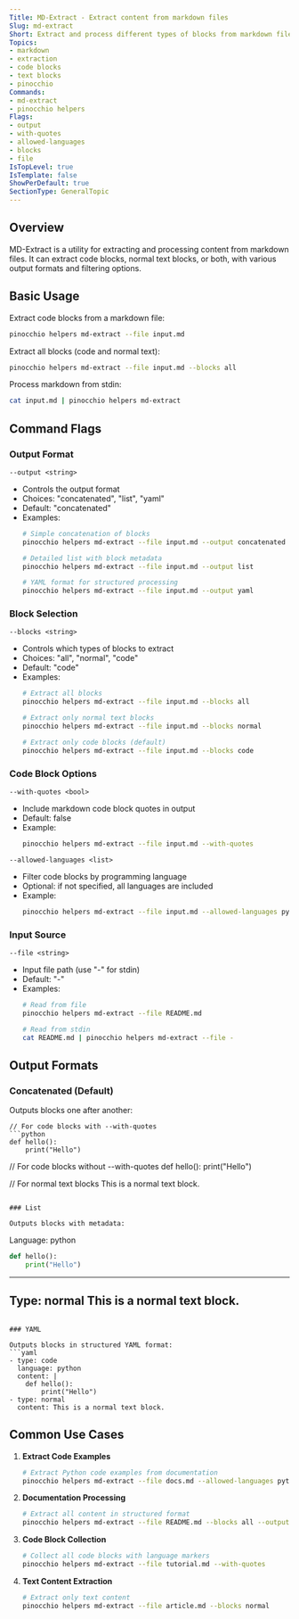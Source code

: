 ```yaml
---
Title: MD-Extract - Extract content from markdown files
Slug: md-extract
Short: Extract and process different types of blocks from markdown files
Topics:
- markdown
- extraction
- code blocks
- text blocks
- pinocchio
Commands:
- md-extract
- pinocchio helpers
Flags:
- output
- with-quotes
- allowed-languages
- blocks
- file
IsTopLevel: true
IsTemplate: false
ShowPerDefault: true
SectionType: GeneralTopic
---
```


## Overview

MD-Extract is a utility for extracting and processing content from markdown files. It can extract code blocks, normal text blocks, or both, with various output formats and filtering options.

## Basic Usage

Extract code blocks from a markdown file:
```bash
pinocchio helpers md-extract --file input.md
```

Extract all blocks (code and normal text):
```bash
pinocchio helpers md-extract --file input.md --blocks all
```

Process markdown from stdin:
```bash
cat input.md | pinocchio helpers md-extract 
```

## Command Flags

### Output Format

`--output <string>`
- Controls the output format
- Choices: "concatenated", "list", "yaml"
- Default: "concatenated"
- Examples:
  ```bash
  # Simple concatenation of blocks
  pinocchio helpers md-extract --file input.md --output concatenated

  # Detailed list with block metadata
  pinocchio helpers md-extract --file input.md --output list

  # YAML format for structured processing
  pinocchio helpers md-extract --file input.md --output yaml
  ```

### Block Selection

`--blocks <string>`
- Controls which types of blocks to extract
- Choices: "all", "normal", "code"
- Default: "code"
- Examples:
  ```bash
  # Extract all blocks
  pinocchio helpers md-extract --file input.md --blocks all

  # Extract only normal text blocks
  pinocchio helpers md-extract --file input.md --blocks normal

  # Extract only code blocks (default)
  pinocchio helpers md-extract --file input.md --blocks code
  ```

### Code Block Options

`--with-quotes <bool>`
- Include markdown code block quotes in output
- Default: false
- Example:
  ```bash
  pinocchio helpers md-extract --file input.md --with-quotes
  ```

`--allowed-languages <list>`
- Filter code blocks by programming language
- Optional: if not specified, all languages are included
- Example:
  ```bash
  pinocchio helpers md-extract --file input.md --allowed-languages python,go
  ```

### Input Source

`--file <string>`
- Input file path (use "-" for stdin)
- Default: "-"
- Examples:
  ```bash
  # Read from file
  pinocchio helpers md-extract --file README.md

  # Read from stdin
  cat README.md | pinocchio helpers md-extract --file -
  ```

## Output Formats

### Concatenated (Default)

Outputs blocks one after another:
```
// For code blocks with --with-quotes
```python
def hello():
    print("Hello")
```

// For code blocks without --with-quotes
def hello():
    print("Hello")

// For normal text blocks
This is a normal text block.
```

### List

Outputs blocks with metadata:
```
Language: python
```python
def hello():
    print("Hello")
```
---
Type: normal
This is a normal text block.
---
```

### YAML

Outputs blocks in structured YAML format:
```yaml
- type: code
  language: python
  content: |
    def hello():
        print("Hello")
- type: normal
  content: This is a normal text block.
```

## Common Use Cases

1. **Extract Code Examples**
   ```bash
   # Extract Python code examples from documentation
   pinocchio helpers md-extract --file docs.md --allowed-languages python
   ```

2. **Documentation Processing**
   ```bash
   # Extract all content in structured format
   pinocchio helpers md-extract --file README.md --blocks all --output yaml
   ```

3. **Code Block Collection**
   ```bash
   # Collect all code blocks with language markers
   pinocchio helpers md-extract --file tutorial.md --with-quotes
   ```

4. **Text Content Extraction**
   ```bash
   # Extract only text content
   pinocchio helpers md-extract --file article.md --blocks normal
   ```
